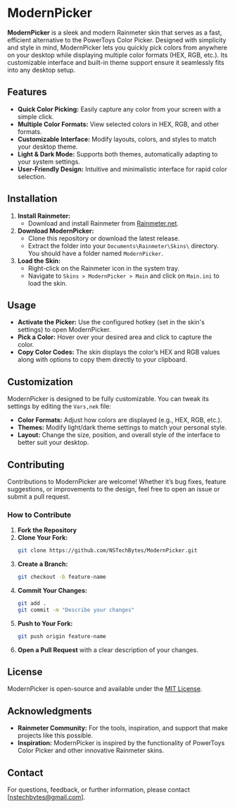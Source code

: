 # ModernPicker

**ModernPicker** is a sleek and modern Rainmeter skin that serves as a fast, efficient alternative to the PowerToys Color Picker. Designed with simplicity and style in mind, ModernPicker lets you quickly pick colors from anywhere on your desktop while displaying multiple color formats (HEX, RGB, etc.). Its customizable interface and built-in theme support ensure it seamlessly fits into any desktop setup.

## Features

* **Quick Color Picking:** Easily capture any color from your screen with a simple click.
* **Multiple Color Formats:** View selected colors in HEX, RGB, and other formats.
* **Customizable Interface:** Modify layouts, colors, and styles to match your desktop theme.
* **Light & Dark Mode:** Supports both themes, automatically adapting to your system settings.
* **User-Friendly Design:** Intuitive and minimalistic interface for rapid color selection.

## Installation

1. **Install Rainmeter:**
   * Download and install Rainmeter from [Rainmeter.net](https://www.rainmeter.net/).
2. **Download ModernPicker:**
   * Clone this repository or download the latest release.
   * Extract the folder into your `Documents\Rainmeter\Skins\` directory. You should have a folder named `ModernPicker`.
3. **Load the Skin:**
   * Right-click on the Rainmeter icon in the system tray.
   * Navigate to `Skins > ModernPicker > Main` and click on `Main.ini` to load the skin.

## Usage

* **Activate the Picker:** Use the configured hotkey (set in the skin's settings) to open ModernPicker.
* **Pick a Color:** Hover over your desired area and click to capture the color.
* **Copy Color Codes:** The skin displays the color’s HEX and RGB values along with options to copy them directly to your clipboard.

## Customization

ModernPicker is designed to be fully customizable. You can tweak its settings by editing the `Vars,nek` file:

* **Color Formats:** Adjust how colors are displayed (e.g., HEX, RGB, etc.).
* **Themes:** Modify light/dark theme settings to match your personal style.
* **Layout:** Change the size, position, and overall style of the interface to better suit your desktop.

## Contributing

Contributions to ModernPicker are welcome! Whether it’s bug fixes, feature suggestions, or improvements to the design, feel free to open an issue or submit a pull request.

### How to Contribute

1. **Fork the Repository**
2. **Clone Your Fork:**
   ```bash
   git clone https://github.com/NSTechBytes/ModernPicker.git
   ```
3. **Create a Branch:**
   ```bash
   git checkout -b feature-name
   ```
4. **Commit Your Changes:**
   ```bash
   git add .
   git commit -m "Describe your changes"
   ```
5. **Push to Your Fork:**
   ```bash
   git push origin feature-name
   ```
6. **Open a Pull Request** with a clear description of your changes.

## License

ModernPicker is open-source and available under the [MIT License](LICENSE).

## Acknowledgments

* **Rainmeter Community:** For the tools, inspiration, and support that make projects like this possible.
* **Inspiration:** ModernPicker is inspired by the functionality of PowerToys Color Picker and other innovative Rainmeter skins.

## Contact

For questions, feedback, or further information, please contact [[nstechbytes@gmail.com](mailto:nstechbytes@gmail.com)].
